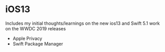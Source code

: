 # iOS13



<Head>
Includes my initial thoughts/learnings on the new ios13 and Swift 5.1 work on the WWDC 2019 releases  
</Head>

- Apple Privacy 
- Swift Package Manager
